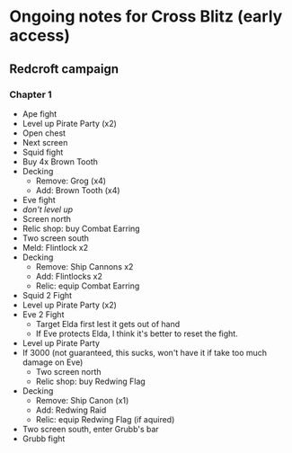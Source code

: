 # Ongoing notes for Cross Blitz (early access)

## Redcroft campaign

### Chapter 1

- Ape fight
- Level up Pirate Party (x2)
- Open chest
- Next screen
- Squid fight
- Buy 4x Brown Tooth
- Decking
  - Remove: Grog (x4)
  - Add: Brown Tooth (x4)
- Eve fight
- *don't level up*
- Screen north
- Relic shop: buy Combat Earring
- Two screen south
- Meld: Flintlock x2
- Decking
  - Remove: Ship Cannons x2
  - Add: Flintlocks x2
  - Relic: equip Combat Earring
- Squid 2 Fight
- Level up Pirate Party (x2)
- Eve 2 Fight
  - Target Elda first lest it gets out of hand
  - If Eve protects Elda, I think it's better to reset the fight.
- Level up Pirate Party
- If 3000 (not guaranteed, this sucks, won't have it if take too much
  damage on Eve)
  - Two screen north
  - Relic shop: buy Redwing Flag
- Decking
  - Remove: Ship Canon (x1)
  - Add: Redwing Raid
  - Relic: equip Redwing Flag (if aquired)
- Two screen south, enter Grubb's bar
- Grubb fight
